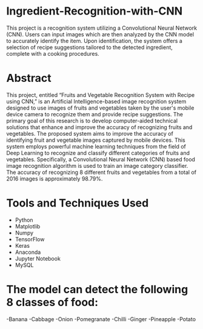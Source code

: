 # Ingredient-Recognition-with-CNN
This project is a recognition system utilizing a Convolutional Neural Network (CNN). Users can input images which are then analyzed by the CNN model to accurately identify the item. Upon identification, the system offers a selection of recipe suggestions tailored to the detected ingredient, complete with a cooking procedures.

# Abstract
This project, entitled “Fruits and Vegetable Recognition System with Recipe using CNN,” is an Artificial Intelligence-based image recognition system designed to use images of fruits and vegetables taken by the user's mobile device camera to recognize them and provide recipe suggestions. The primary goal of this research is to develop computer-aided technical solutions that enhance and improve the accuracy of recognizing fruits and vegetables. The proposed system aims to improve the accuracy of identifying fruit and vegetable images captured by mobile devices. This system employs powerful machine learning techniques from the field of Deep Learning to recognize and classify different categories of fruits and vegetables. Specifically, a Convolutional Neural Network (CNN) based food image recognition algorithm is used to train an image category classifier. The accuracy of recognizing 8 different fruits and vegetables from a total of 2016 images is approximately 98.79%.

# Tools and Techniques Used
- Python
- Matplotlib
- Numpy
- TensorFlow
- Keras
- Anaconda
- Jupyter Notebook
- MySQL

# The model can detect the following 8 classes of food:
-Banana
-Cabbage
-Onion
-Pomegranate
-Chilli
-Ginger
-Pineapple
-Potato

